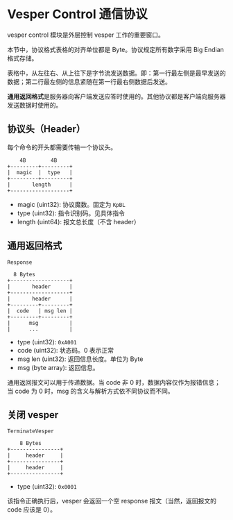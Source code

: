 # Vesper Control 通信协议

vesper control 模块是外层控制 vesper 工作的重要窗口。

本节中，协议格式表格的对齐单位都是 Byte。协议规定所有数字采用 Big Endian 格式存储。

表格中，从左往右、从上往下是字节流发送数据。即：第一行最左侧是最早发送的数据；第二行最左侧的信息紧随在第一行最右侧数据后发送。

**通用返回格式**是服务器向客户端发送应答时使用的。其他协议都是客户端向服务器发送数据时使用的。

## 协议头（Header）

每个命令的开头都需要传输一个协议头。

```
    4B        4B
+---------+---------+
|  magic  |  type   |
+---------+---------+
|       length      |
+-------------------+
```

* magic (uint32): 协议魔数。固定为 `KpBL`
* type (uint32): 指令识别码。见具体指令
* length (uint64): 报文总长度（不含 header）

## 通用返回格式

`Response`

```
  8 Bytes
+-------------------+
|       header      |
+-------------------+
|       header      |
+---------+---------+
|  code   | msg len |
+---------+---------+
|      msg          |
|      ...          |

```

* type (uint32): `0xA001`
* code (uint32): 状态码。0 表示正常
* msg len (uint32): 返回信息长度。单位为 Byte
* msg (byte array): 返回信息。

通用返回报文可以用于传递数据。当 code 非 0 时，数据内容仅作为报错信息；当 code 为 0 时，msg 的含义与解析方式依不同协议而不同。

## 关闭 vesper

`TerminateVesper`

```
    8 Bytes
+----------------+
|     header     |
+----------------+
|     header     |
+----------------+
```

* type (uint32): `0x0001`

该指令正确执行后，vesper 会返回一个空 response 报文（当然，返回报文的 code 应该是 0）。
